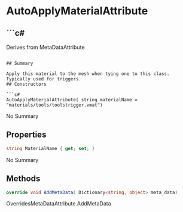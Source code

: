 # AutoApplyMaterialAttribute

## ```c#
Derives from MetaDataAttribute
```

## Summary

Apply this material to the mesh when tying one to this class. Typically used for triggers.
## Constructors

```c#
AutoApplyMaterialAttribute( string materialName = "materials/tools/toolstrigger.vmat") 
```
No Summary
## Properties

```c#
string MaterialName { get; set; } 
```
No Summary
## Methods

```c#
override void AddMetaData( Dictionary<string, object> meta_data) 
```
OverridesMetaDataAttribute.AddMetaData
